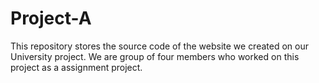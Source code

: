 # Project-A
This repository stores the source code of the website we created on our University project. 
We are group of four members who worked on this project as a assignment project.
